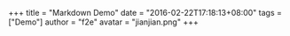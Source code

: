 +++
title = "Markdown Demo"
date = "2016-02-22T17:18:13+08:00"
tags = ["Demo"]
author = "f2e"
avatar = "jianjian.png"
+++